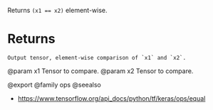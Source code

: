 Returns `(x1 == x2)` element-wise.

# Returns
    Output tensor, element-wise comparison of `x1` and `x2`.

@param x1 Tensor to compare.
@param x2 Tensor to compare.

@export
@family ops
@seealso
+ <https://www.tensorflow.org/api_docs/python/tf/keras/ops/equal>
